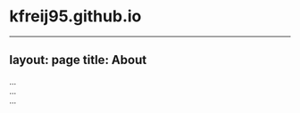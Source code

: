 # kfreij95.github.io
---
layout: page
title: About
---

<!-- Default sidebar -->
<div class="sidebar">
  <div class="container sidebar-sticky">
    ...
  </div>
</div>

<!-- Modified sidebar -->
<div class="sidebar">
  <div class="container">
    ...
  </div>
</div>

<body class="theme-base-0b">
  ...
</body>


